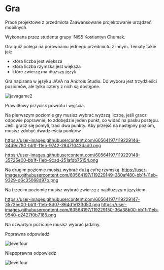
# Gra


Prace projektowe z przedmiota Zaawansowane projektowanie urządzeń mobilnych.


Wykonana przez studenta grupy INiS5 Kostiantyn Chumak.

Gra quiz polega na porównaniu jednego przedmiotu z innym. 
Tematy takie jak:
- która liczba jest większa
- która liczba rzymska jest większa
- które zwierzę ma dłuższy język

Gra napisana w języku JAVA na Androis Studio.
Do wyboru jest trzydzieści poziomów, ale tylko cztery z nich są dostępne.

![javagame2](https://user-images.githubusercontent.com/60564197/119229145-34413100-bb1f-11eb-8770-fd89df8dd844.png)

Prawidłowy przycisk powrotu i wyjścia.

Na pierwszym poziomie gry musisz wybrać wyższą liczbę, jeśli gracz odpowie poprawnie, to zdobędzie jeden punkt, co widać na pasku postępu. Jeśli gracz się pomyli, traci dwa punkty. Aby przejść na następny poziom, musisz zdobyć dwadzieścia punktów.

https://user-images.githubusercontent.com/60564197/119229146-34d9c780-bb1f-11eb-9742-28471043dad0.png

https://user-images.githubusercontent.com/60564197/119229148-35725e00-bb1f-11eb-9cad-251afdb75154.png

Na drugim poziomie musisz wybrać dużą cyfrę rzymską.
https://user-images.githubusercontent.com/60564197/119229149-360af480-bb1f-11eb-9329-d6c35068d97b.png

Na trzecim poziomie musisz wybrać zwierzę z najdłuższym językiem.

https://user-images.githubusercontent.com/60564197/119229147-35725e00-bb1f-11eb-8d07-864d1e133d50.png
https://user-images.githubusercontent.com/60564197/119229150-36a38b00-bb1f-11eb-9540-c2427f0b7185.png

Na czwartym poziomie musisz wybrać jadalny.




Poprawna odpowiedź


![levelfour](https://cdn1.savepice.ru/uploads/2021/1/12/8edc4e0b9859fefcc5ffc17aee4b25d4-full.png)


Niepoprawna odpowiedź


![levelfour](https://cdn1.savepice.ru/uploads/2021/1/12/fc02cae3d1bafa956565b04f930c1fbd-full.png)

